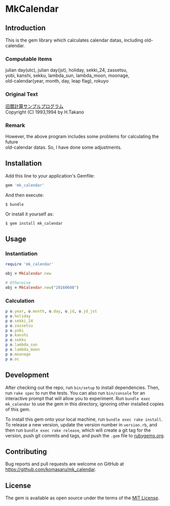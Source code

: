 # MkCalendar

## Introduction

This is the gem library which calculates calendar datas, including old-calendar.

### Computable items

julian day(utc), julian day(jst), holiday, sekki_24, zassetsu,  
yobi, kanshi, sekku, lambda_sun, lambda_moon, moonage,  
old-calendar(year, month, day, leap flag), rokuyo

### Original Text

[旧暦計算サンプルプログラム](http://www.vector.co.jp/soft/dos/personal/se016093.html)  
Copyright (C) 1993,1994 by H.Takano

### Remark

However, the above program includes some problems for calculating the future  
old-calendar datas. So, I have done some adjustments.

## Installation

Add this line to your application's Gemfile:

```ruby
gem 'mk_calendar'
```

And then execute:

    $ bundle

Or install it yourself as:

    $ gem install mk_calendar

## Usage

### Instantiation

``` ruby
require 'mk_calendar'

obj = MkCalendar.new

# Otherwise
obj = MkCalendar.new("20160608")
```

### Calculation

``` ruby
p o.year, o.month, o.day, o.jd, o.jd_jst
p o.holiday
p o.sekki_24
p o.zassetsu
p o.yobi
p o.kanshi
p o.sekku
p o.lambda_sun
p o.lambda_moon
p o.moonage
p o.oc
```

## Development

After checking out the repo, run `bin/setup` to install dependencies. Then, run `rake spec` to run the tests. You can also run `bin/console` for an interactive prompt that will allow you to experiment. Run `bundle exec mk_calendar` to use the gem in this directory, ignoring other installed copies of this gem.

To install this gem onto your local machine, run `bundle exec rake install`. To release a new version, update the version number in `version.rb`, and then run `bundle exec rake release`, which will create a git tag for the version, push git commits and tags, and push the `.gem` file to [rubygems.org](https://rubygems.org).

## Contributing

Bug reports and pull requests are welcome on GitHub at https://github.com/komasaru/mk_calendar.


## License

The gem is available as open source under the terms of the [MIT License](http://opensource.org/licenses/MIT).

